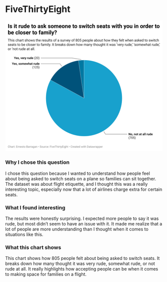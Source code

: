 # FiveThirtyEight

![This is the results form the data collected](DATAJOURN-WK4-chart.png)


### Why I chose this question

I chose this question because I wanted to understand how people feel about being asked to switch seats on a plane so families can sit together. The dataset was about flight etiquette, and I thought this was a really interesting topic, especially now that a lot of airlines charge extra for certain seats.

### What I found interesting

The results were honestly surprising. I expected more people to say it was rude, but most didn’t seem to have an issue with it. It made me realize that a lot of people are more understanding than I thought when it comes to situations like this.

### What this chart shows

This chart shows how 805 people felt about being asked to switch seats. It breaks down how many thought it was very rude, somewhat rude, or not rude at all. It really highlights how accepting people can be when it comes to making space for families on a flight.

